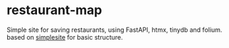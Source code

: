 # restaurant-map

Simple site for saving restaurants, using FastAPI, htmx, tinydb and folium. based on [simplesite](https://github.com/tataraba/simplesite/tree/main) for basic structure.
